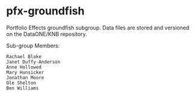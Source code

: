 # pfx-groundfish
Portfolio Effects groundfish subgroup.
Data files are stored and versioned on the DataONE/KNB repository.

Sub-group Members: 

    Rachael Blake
    Janet Duffy-Anderson
    Anne Hollowed
    Mary Hunsicker
    Jonathan Moore
    Ole Shelton
    Ben Williams
    